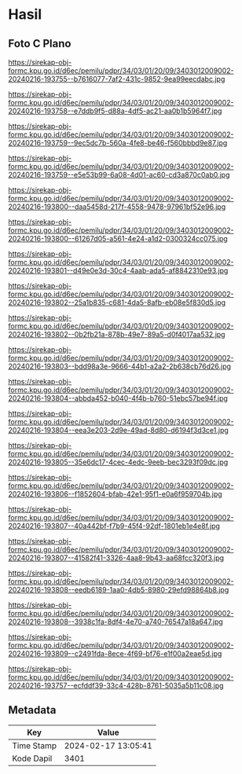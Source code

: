 # Hasil

## Foto C Plano

https://sirekap-obj-formc.kpu.go.id/d6ec/pemilu/pdpr/34/03/01/20/09/3403012009002-20240216-193755--b7616077-7af2-431c-9852-9ea99eecdabc.jpg

https://sirekap-obj-formc.kpu.go.id/d6ec/pemilu/pdpr/34/03/01/20/09/3403012009002-20240216-193758--e7ddb9f5-d88a-4df5-ac21-aa0b1b5964f7.jpg

https://sirekap-obj-formc.kpu.go.id/d6ec/pemilu/pdpr/34/03/01/20/09/3403012009002-20240216-193759--9ec5dc7b-560a-4fe8-be46-f560bbbd9e87.jpg

https://sirekap-obj-formc.kpu.go.id/d6ec/pemilu/pdpr/34/03/01/20/09/3403012009002-20240216-193759--e5e53b99-6a08-4d01-ac60-cd3a870c0ab0.jpg

https://sirekap-obj-formc.kpu.go.id/d6ec/pemilu/pdpr/34/03/01/20/09/3403012009002-20240216-193800--daa5458d-217f-4558-9478-97961bf52e96.jpg

https://sirekap-obj-formc.kpu.go.id/d6ec/pemilu/pdpr/34/03/01/20/09/3403012009002-20240216-193800--61267d05-a561-4e24-a1d2-0300324cc075.jpg

https://sirekap-obj-formc.kpu.go.id/d6ec/pemilu/pdpr/34/03/01/20/09/3403012009002-20240216-193801--d49e0e3d-30c4-4aab-ada5-af8842310e93.jpg

https://sirekap-obj-formc.kpu.go.id/d6ec/pemilu/pdpr/34/03/01/20/09/3403012009002-20240216-193802--25a1b835-c681-4da5-8afb-eb08e5f830d5.jpg

https://sirekap-obj-formc.kpu.go.id/d6ec/pemilu/pdpr/34/03/01/20/09/3403012009002-20240216-193802--0b2fb21a-878b-49e7-89a5-d0f4017aa532.jpg

https://sirekap-obj-formc.kpu.go.id/d6ec/pemilu/pdpr/34/03/01/20/09/3403012009002-20240216-193803--bdd98a3e-9666-44b1-a2a2-2b638cb76d26.jpg

https://sirekap-obj-formc.kpu.go.id/d6ec/pemilu/pdpr/34/03/01/20/09/3403012009002-20240216-193804--abbda452-b040-4f4b-b760-51ebc57be94f.jpg

https://sirekap-obj-formc.kpu.go.id/d6ec/pemilu/pdpr/34/03/01/20/09/3403012009002-20240216-193804--eea3e203-2d9e-49ad-8d80-d6194f3d3ce1.jpg

https://sirekap-obj-formc.kpu.go.id/d6ec/pemilu/pdpr/34/03/01/20/09/3403012009002-20240216-193805--35e6dc17-4cec-4edc-9eeb-bec3293f09dc.jpg

https://sirekap-obj-formc.kpu.go.id/d6ec/pemilu/pdpr/34/03/01/20/09/3403012009002-20240216-193806--f1852604-bfab-42e1-95f1-e0a6f959704b.jpg

https://sirekap-obj-formc.kpu.go.id/d6ec/pemilu/pdpr/34/03/01/20/09/3403012009002-20240216-193807--40a442bf-f7b9-45f4-92df-1801eb1e4e8f.jpg

https://sirekap-obj-formc.kpu.go.id/d6ec/pemilu/pdpr/34/03/01/20/09/3403012009002-20240216-193807--41582f41-3326-4aa8-9b43-aa68fcc320f3.jpg

https://sirekap-obj-formc.kpu.go.id/d6ec/pemilu/pdpr/34/03/01/20/09/3403012009002-20240216-193808--eedb6189-1aa0-4db5-8980-29efd98864b8.jpg

https://sirekap-obj-formc.kpu.go.id/d6ec/pemilu/pdpr/34/03/01/20/09/3403012009002-20240216-193808--3938c1fa-8df4-4e70-a740-76547a18a647.jpg

https://sirekap-obj-formc.kpu.go.id/d6ec/pemilu/pdpr/34/03/01/20/09/3403012009002-20240216-193809--c2491fda-8ece-4f69-bf76-e1f00a2eae5d.jpg

https://sirekap-obj-formc.kpu.go.id/d6ec/pemilu/pdpr/34/03/01/20/09/3403012009002-20240216-193757--ecfddf39-33c4-428b-8761-5035a5b11c08.jpg


## Metadata

| Key        | Value               |
| ---------- | ------------------- |
| Time Stamp | 2024-02-17 13:05:41 |
| Kode Dapil | 3401                |



